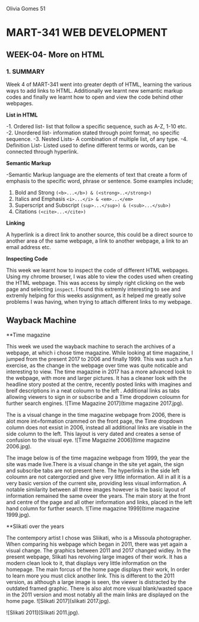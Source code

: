 Olivia Gomes 51

# MART-341 WEB DEVELOPMENT
## WEEK-04- More on HTML
### 1. SUMMARY

Week 4 of MART-341 went into greater depth of HTML, learning the various ways to add links to HTML. Additionally we learnt new semantic markup codes and finally we learnt how to open and view the code behind other webpages.

**List in HTML**

-1. Ordered list- list that follow a specific sequence, such as A-Z, 1-10 etc.
-2. Unordered list- information stated through point format, no specific sequence.
-3. Nested Lists- A combination of multiple list, of any type.
-4. Definition List- Listed used to define different terms or words, can be connected through hyperlink.

**Semantic Markup**

-Semantic Markup language are the elements of text that create a form of emphasis to the specific word, phrase or sentence.
Some examples include;

1. Bold and Strong `(<b>...</b>) & (<strong>..</strong>)`
2. Italics and Emphasis `<i>...</i> & <em>...</em>`
3. Superscript and Subscript `(sup>...</sup>) & (<sub>...</sub>)`
4. Citations `(<cite>...</cite>)`

**Linking**

A hyperlink is a direct link to another source, this could be a direct source to another area of the same webpage, a link to another webpage, a link to an email address etc.

**Inspecting Code**

This week we learnt how to inspect the code of different HTML webpages. Using my chrome browser, I was able to view the codes used when creating the HTML webpage. This was access by simply right clicking on the web page and selecting `inspect`. I found this extremly interesting to see and extremly helping for this weeks assignment, as it helped me greatly solve problems I was having, when trying to attach different links to my webpage.


## Wayback Machine

**Time magazine

This week we used the wayback machine to serach the archives of a webpage, at which i chose time magazine. While looking at time magazine, I jumped from the present 2017 to 2006 and finally 1999. This was such a fun exercise, as the change in the webpage over time was quite noticable and interesting to view.
The time magazine in 2017 has a more advanced look to the webpage, with more and larger pictures. It has a cleaner look with the headline story posted at the centre, recently posted links with imagines and breif descriptions in a neat coloumn to the left . Additional links as tabs allowing viewers to sign in or subscribe and a Time dropdown coloumn for further search engines.
![Time Magazine 2017](time magazine 2017.jpg).

The is a visual change in the time magazine webpage from 2006, there is alot more int=formation crammed on the front page, the Time dropdown column does not exsist in 2006, instead all additional links are visable in the side column to the left. This layout is very dated and creates a sense of confusion to the visual eye.
![Time Magazine 2006](time magazine 2006.jpg).

The image below is of the time magazine webpage from 1999, the year the site was made live.There is a visual change in the site yet again, the sign and subscribe tabs are not present here. The hyperlinks in the side left coloumn are not catergorzied and give very little information. All in all it is a very basic version of the current site, providing less visual imformation. A notable similarity between all three images however is the basic layout of information remained the same oveer the years. The main story at the front and centre of the page and all other imformation and links, placed in the left hand column for further search.
![Time magazine 1999](time magazine 1999.jpg).

**Slikati over the years

The contempory artist I chose was Sliikati, who is a Missoula photographer. When comparing his webpage which began in 2011, there was yet again a visual change. The graphics between 2011 and 2017 changed widley. In the present webpage, Slikati has revolving large images of their work. It has a modern clean look to it, that displays very little information on the homepage. The main forcus of the home page displays their work, In order to learn more you must click another link.
This is different to the 2011 version, as although a large image is seen, the viewer is distracted by the outdated framed graphic. There is also alot more visual blank/wasted space in the 2011 version and most notably all the main links are displayed on the home page. 
![Slikati 2017](slikati 2017.jpg).

![Slikati 2011](Slikati 2011.jpg).
